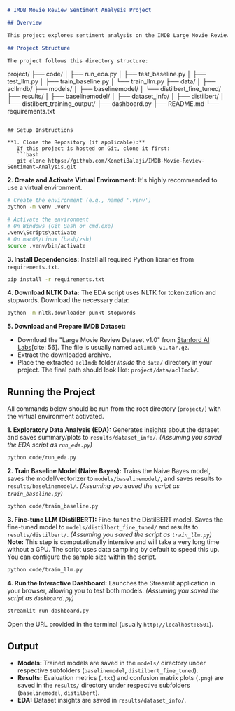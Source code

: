 ```markdown
# IMDB Movie Review Sentiment Analysis Project

## Overview

This project explores sentiment analysis on the IMDB Large Movie Review Dataset[cite: 52]. It implements and compares a baseline machine learning model (Naive Bayes) with a fine-tuned Large Language Model (DistilBERT) [cite: 43] to classify movie reviews as positive or negative. The project includes scripts for exploratory data analysis (EDA), model training, evaluation, and an interactive Streamlit dashboard for demonstration[cite: 31, 37].

## Project Structure

The project follows this directory structure:

```
project/
├── code/
│   ├── run_eda.py
│   ├── test_baseline.py
│   ├── test_llm.py
│   ├── train_baseline.py
│   └── train_llm.py
├── data/
│   ├── aclImdb/
├── models/
│   ├── baselinemodel/
│   └── distilbert_fine_tuned/
├── results/
│   ├── baselinemodel/
│   ├── dataset_info/
│   ├── distilbert/
│   └── distilbert_training_output/
├── dashboard.py
├── README.md
└── requirements.txt
```

## Setup Instructions

**1. Clone the Repository (if applicable):**
   If this project is hosted on Git, clone it first:
   ```bash
   git clone https://github.com/KonetiBalaji/IMDB-Movie-Review-Sentiment-Analysis.git
   ```

**2. Create and Activate Virtual Environment:**
   It's highly recommended to use a virtual environment.
   ```bash
   # Create the environment (e.g., named '.venv')
   python -m venv .venv

   # Activate the environment
   # On Windows (Git Bash or cmd.exe)
   .venv\Scripts\activate
   # On macOS/Linux (bash/zsh)
   source .venv/bin/activate
   ```

**3. Install Dependencies:**
   Install all required Python libraries from `requirements.txt`.
   ```bash
   pip install -r requirements.txt
   ```

**4. Download NLTK Data:**
   The EDA script uses NLTK for tokenization and stopwords. Download the necessary data:
   ```bash
   python -m nltk.downloader punkt stopwords
   ```

**5. Download and Prepare IMDB Dataset:**
   * Download the "Large Movie Review Dataset v1.0" from [Stanford AI Labs](https://ai.stanford.edu/~amaas/data/sentiment/)[cite: 56]. The file is usually named `aclImdb_v1.tar.gz`.
   * Extract the downloaded archive.
   * Place the extracted `aclImdb` folder *inside* the `data/` directory in your project. The final path should look like: `project/data/aclImdb/`.

## Running the Project

All commands below should be run from the root directory (`project/`) with the virtual environment activated.

**1. Exploratory Data Analysis (EDA):**
   Generates insights about the dataset and saves summary/plots to `results/dataset_info/`.
   *(Assuming you saved the EDA script as `run_eda.py`)*
   ```bash
   python code/run_eda.py
   ```

**2. Train Baseline Model (Naive Bayes):**
   Trains the Naive Bayes model, saves the model/vectorizer to `models/baselinemodel/`, and saves results to `results/baselinemodel/`.
   *(Assuming you saved the script as `train_baseline.py`)*
   ```bash
   python code/train_baseline.py
   ```

**3. Fine-tune LLM (DistilBERT):**
   Fine-tunes the DistilBERT model. Saves the fine-tuned model to `models/distilbert_fine_tuned/` and results to `results/distilbert/`.
   *(Assuming you saved the script as `train_llm.py`)*
   **Note:** This step is computationally intensive and will take a very long time without a GPU. The script uses data sampling by default to speed this up. You can configure the sample size within the script.
   ```bash
   python code/train_llm.py
   ```

**4. Run the Interactive Dashboard:**
   Launches the Streamlit application in your browser, allowing you to test both models.
   *(Assuming you saved the script as `dashboard.py`)*
   ```bash
   streamlit run dashboard.py
   ```
   Open the URL provided in the terminal (usually `http://localhost:8501`).

## Output

* **Models:** Trained models are saved in the `models/` directory under respective subfolders (`baselinemodel`, `distilbert_fine_tuned`).
* **Results:** Evaluation metrics (`.txt`) and confusion matrix plots (`.png`) are saved in the `results/` directory under respective subfolders (`baselinemodel`, `distilbert`).
* **EDA:** Dataset insights are saved in `results/dataset_info/`.

```
